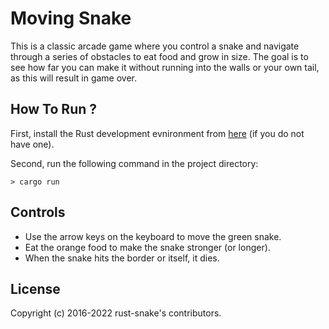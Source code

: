 # Moving Snake

This is a classic arcade game where you control a snake and navigate through a series of obstacles to eat food and grow in size. The goal is to see how far you can make it without running into the walls or your own tail, as this will result in game over.

## How To Run ?

First, install the Rust development evnironment from [here](https://www.rust-lang.org/tools/install) (if you do not have one).

Second, run the following command in the project directory:

```
> cargo run
```


## Controls

- Use the arrow keys on the keyboard to move the green snake.
- Eat the orange food to make the snake stronger (or longer).
- When the snake hits the border or itself, it dies.


## License

Copyright (c) 2016-2022 rust-snake's contributors.
